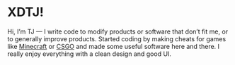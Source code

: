 # XDTJ!

Hi, I’m TJ — I write code to modify products or software that don’t fit me, or to generally improve products. Started coding by making cheats for games like [Minecraft]() or [CSGO]() and made some useful software here and there. I really enjoy everything with a clean design and good UI.
